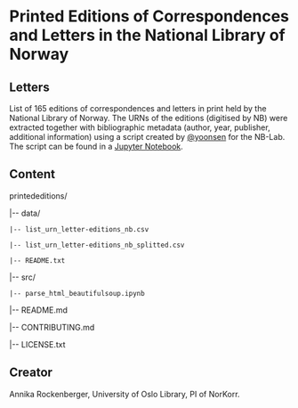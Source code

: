 # Printed Editions of Correspondences and Letters in the National Library of Norway

## Letters

List of 165 editions of correspondences and letters in print held by the National Library of Norway. The URNs of the editions (digitised by NB) were extracted together with bibliographic metadata (author, year, publisher, additional information) using a script created by [@yoonsen](https://github.com/Yoonsen) for the NB-Lab. The script can be found in a [Jupyter Notebook](parse_html_beautifulsoup.ipynb).

## Content

printededitions/

|-- data/

    |-- list_urn_letter-editions_nb.csv

    |-- list_urn_letter-editions_nb_splitted.csv

    |-- README.txt

|-- src/

    |-- parse_html_beautifulsoup.ipynb

|-- README.md

|-- CONTRIBUTING.md

|-- LICENSE.txt

## Creator

Annika Rockenberger, University of Oslo Library, PI of NorKorr.
